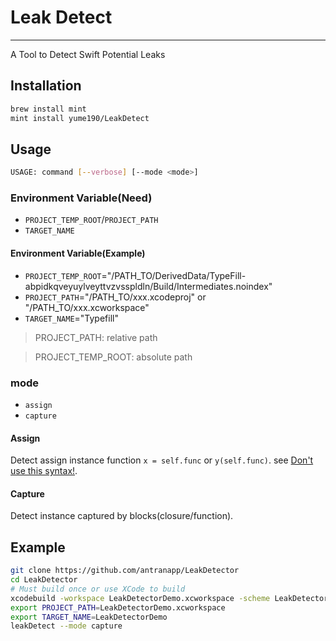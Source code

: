 # Leak Detect

---

A Tool to Detect Swift Potential Leaks

## Installation

``` bash
brew install mint
mint install yume190/LeakDetect
```

## Usage

``` bash
USAGE: command [--verbose] [--mode <mode>]
```

### Environment Variable(Need)

 * `PROJECT_TEMP_ROOT`/`PROJECT_PATH`
 * `TARGET_NAME`

#### Environment Variable(Example)

 * `PROJECT_TEMP_ROOT`="/PATH_TO/DerivedData/TypeFill-abpidkqveyuylveyttvzvsspldln/Build/Intermediates.noindex"
 * `PROJECT_PATH`="/PATH_TO/xxx.xcodeproj" or "/PATH_TO/xxx.xcworkspace"
 * `TARGET_NAME`="Typefill"

> PROJECT_PATH: relative path

> PROJECT_TEMP_ROOT: absolute path

### mode

 * `assign`
 * `capture`

#### Assign

Detect assign instance function `x = self.func` or `y(self.func)`.
see [Don't use this syntax!](https://www.youtube.com/watch?v=mzsz_Tit1HA).

#### Capture

Detect instance captured by blocks(closure/function).

## Example

```sh
git clone https://github.com/antranapp/LeakDetector
cd LeakDetector
# Must build once or use XCode to build
xcodebuild -workspace LeakDetectorDemo.xcworkspace -scheme LeakDetectorDemo -sdk iphonesimulator IPHONEOS_DEPLOYMENT_TARGET=13.0 build
export PROJECT_PATH=LeakDetectorDemo.xcworkspace
export TARGET_NAME=LeakDetectorDemo
leakDetect --mode capture
```